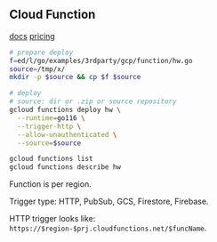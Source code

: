 Cloud Function
-

[docs](https://cloud.google.com/functions/docs/quickstarts)
[pricing](https://cloud.google.com/functions/pricing)

````sh
# prepare deploy
f=ed/l/go/examples/3rdparty/gcp/function/hw.go
source=/tmp/x/
mkdir -p $source && cp $f $source

# deploy
# source: dir or .zip or source repository
gcloud functions deploy hw \
  --runtime=go116 \
  --trigger-http \
  --allow-unauthenticated \
  --source=$source

gcloud functions list
gcloud functions describe hw
````

Function is per region.

Trigger type: HTTP, PubSub, GCS, Firestore, Firebase.

HTTP trigger looks like: `https://$region-$prj.cloudfunctions.net/$funcName`.
